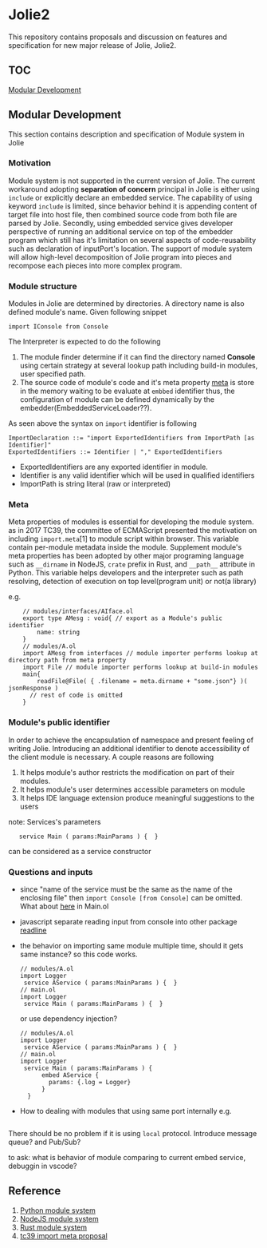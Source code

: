 # Jolie2

This repository contains proposals and discussion on features and specification for new major release of Jolie, Jolie2.

## TOC

[Modular Development](#Modular-Development)

## Modular Development

This section contains description and specification of Module system in Jolie

### Motivation

Module system is not supported in the current version of Jolie. The current workaround adopting **separation of concern** principal in Jolie is either using ```include``` or explicitly declare an embedded service. The capability of using keyword ```include``` is limited, since behavior behind it is appending content of target file into host file, then combined source code from both file are parsed by Jolie. Secondly, using embedded service gives developer perspective of running an additional service on top of the embedder program which still has it's limitation on several aspects of code-reusability such as declaration of inputPort's location. The support of module system will allow high-level decomposition of Jolie program into pieces and recompose each pieces into more complex program.

### Module structure

Modules in Jolie are determined by directories. A directory name is also defined module's name. Given following snippet

``` jolie
import IConsole from Console
```

The Interpreter is expected to do the following

1. The module finder determine if it can find the directory named **Console** using certain strategy at several lookup path including build-in modules, user specified path.
2. The source code of module's code and it's meta property [meta](#Meta) is store in the memory waiting to be evaluate at ```embbed``` identifier thus, the configuration of module can be defined dynamically by the embedder(EmbeddedServiceLoader??).

As seen above the syntax on ```import``` identifier is following

``` BNF
ImportDeclaration ::= "import ExportedIdentifiers from ImportPath [as Identifier]"
ExportedIdentifiers ::= Identifier | "," ExportedIdentifiers
```

- ExportedIdentifiers are any exported identifier in module.
- Identifier is any valid identifier which will be used in qualified identifiers
- ImportPath is string literal (raw or interpreted)

### Meta

Meta properties of modules is essential for developing the module system. as in 2017 TC39, the committee of ECMAScript presented the motivation on including ```import.meta```[1] to module script within browser. This variable contain per-module metadata inside the module. Supplement module's meta properties has been adopted by other major programing language such as ```__dirname``` in NodeJS, ```crate``` prefix in Rust, and ```__path__``` attribute in Python. This variable helps developers and the interpreter such as path resolving, detection of execution on top level(program unit) or not(a library)

e.g.

``` jolie
    // modules/interfaces/AIface.ol
    export type AMesg : void{ // export as a Module's public identifier
        name: string
    }
    // modules/A.ol
    import AMesg from interfaces // module importer performs lookup at directory path from meta property
    import File // module importer performs lookup at build-in modules
    main{
        readFile@File( { .filename = meta.dirname + "some.json"} )( jsonResponse )
      // rest of code is omitted
    }

```

### Module's public identifier

In order to achieve the encapsulation of namespace and present feeling of writing Jolie. Introducing an additional identifier to denote accessibility of the client module is necessary. A couple reasons are following

1. It helps module's author restricts the modification on part of their modules.
2. It helps module's user determines accessible parameters on module
3. It helps IDE language extension produce meaningful suggestions to the users

note: Services's parameters  

``` jolie
   service Main ( params:MainParams ) {  }
```  

can be considered as a service constructor

### Questions and inputs

- since "name of the service must be the same as the name of the enclosing file" then ```import Console [from Console]``` can be omitted. What about [here](https://github.com/fmontesi/jolie2/blob/master/Main.ol#L11) in Main.ol
- javascript separate reading input from console into other package [readline](https://nodejs.org/api/readline.html)
- the behavior on importing same module multiple time, should it gets same instance? so this code works.
  ``` jolie
  // modules/A.ol
  import Logger
   service AService ( params:MainParams ) {  }
  // main.ol
  import Logger
   service Main ( params:MainParams ) {  }
  ```

  or use dependency injection? 
  
  ``` jolie
  // modules/A.ol
  import Logger
   service AService ( params:MainParams ) {  }
  // main.ol
  import Logger
   service Main ( params:MainParams ) { 
        embed AService { 
          params: {.log = Logger}
    	}
    }
  ```

- How to dealing with modules that using same port internally e.g.
  ``` jolie

  ```
There should be no problem if it is using ```local``` protocol. Introduce message queue? and Pub/Sub?


to ask: what is behavior of module comparing to current embed service, debuggin in vscode?

## Reference
1. [Python module system](https://docs.python.org/3/reference/import.html)
2. [NodeJS module system](https://nodejs.org/api/modules.html)
3. [Rust module system](https://doc.rust-lang.org/stable/edition-guide/rust-2018/module-system/index.html)
4. [tc39 import meta proposal](https://github.com/tc39/proposal-import-meta)
